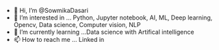 - 👋 Hi, I’m @SowmikaDasari
- 👀 I’m interested in ... Python, Jupyter notebook, AI, ML, Deep learning, Opencv, Data science, Computer vision, NLP
- 🌱 I’m currently learning ...Data science with Artifical intelligence
- 📫 How to reach me ... Linked in

<!---
SowmikaDasari/SowmikaDasari is a ✨ special ✨ repository because its `README.md` (this file) appears on your GitHub profile.
You can click the Preview link to take a look at your changes.
--->

